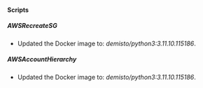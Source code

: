 
#### Scripts

##### AWSRecreateSG
- Updated the Docker image to: *demisto/python3:3.11.10.115186*.


##### AWSAccountHierarchy
- Updated the Docker image to: *demisto/python3:3.11.10.115186*.


